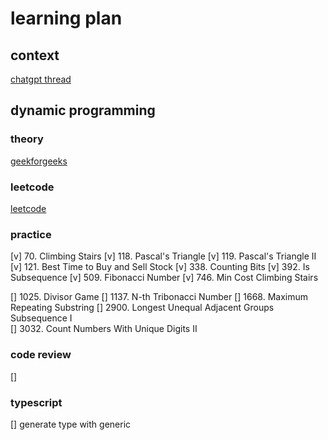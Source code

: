 # learning plan
                         
## context
[chatgpt thread](https://chatgpt.com/share/674996f6-6064-8002-973f-67bc6636355a)

## dynamic programming

### theory
[geekforgeeks](https://www.geeksforgeeks.org/dynamic-programming/)

### leetcode
[leetcode](https://leetcode.com/problem-list/dynamic-programming/?difficulty=EASY)



### practice
[v] 70. Climbing Stairs
[v] 118. Pascal's Triangle
[v] 119. Pascal's Triangle II
[v] 121. Best Time to Buy and Sell Stock
[v] 338. Counting Bits
[v] 392. Is Subsequence
[v] 509. Fibonacci Number
[v] 746. Min Cost Climbing Stairs

[] 1025. Divisor Game
[] 1137. N-th Tribonacci Number
[] 1668. Maximum Repeating Substring
[] 2900. Longest Unequal Adjacent Groups Subsequence I  
[] 3032. Count Numbers With Unique Digits II


### code review
[]

### typescript
[] generate type with generic
